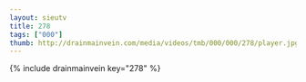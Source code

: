 ```yaml
--- 
layout: sieutv
title: 278
tags: ["000"]
thumb: http://drainmainvein.com/media/videos/tmb/000/000/278/player.jpg
---
```

{% include drainmainvein key="278" %} 
